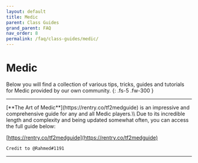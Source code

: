 ```yaml
---
layout: default
title: Medic
parent: Class Guides
grand_parent: FAQ
nav_order: 8
permalink: /faq/class-guides/medic/
---
```


# Medic
Below you will find a collection of various tips, tricks, guides and tutorials for Medic provided by our own community.
{: .fs-5 .fw-300 }

---

<div class="code-example" markdown="1">
[**The Art of Medic**](https://rentry.co/tf2medguide) is an impressive and comprehensive guide for any and all Medic players.\\
Due to its incredible length and complexity and being updated somewhat often, you can access the full guide below:

[https://rentry.co/tf2medguide](https://rentry.co/tf2medguide)
```
Credit to @Rahmed#1191
```
---